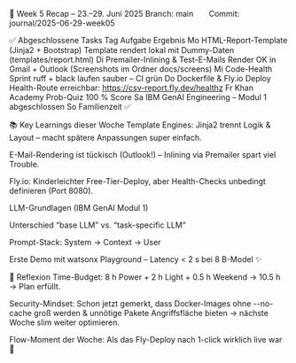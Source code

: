 🚀 Week 5 Recap – 23.–29. Juni 2025
Branch: main  Commit: journal/2025-06-29-week05

✅ Abgeschlossene Tasks
Tag	Aufgabe	Ergebnis
Mo	HTML-Report-Template (Jinja2 + Bootstrap)	Template rendert lokal mit Dummy-Daten (templates/report.html)
Di	Premailer-Inlining & Test-E-Mails	Render OK in Gmail + Outlook (Screenshots im Ordner docs/screens)
Mi	Code-Health Sprint	ruff + black laufen sauber – CI grün
Do	Dockerfile & Fly.io Deploy	Health-Route erreichbar: https://csv-report.fly.dev/healthz
Fr	Khan Academy Prob-Quiz	100 % Score
Sa	IBM GenAI Engineering – Modul 1 abgeschlossen
So	Familienzeit	✅

📚 Key Learnings dieser Woche
Template Engines: Jinja2 trennt Logik & Layout – macht spätere Anpassungen super einfach.

E-Mail-Rendering ist tückisch (Outlook!) – Inlining via Premailer spart viel Trouble.

Fly.io: Kinderleichter Free-Tier-Deploy, aber Health-Checks unbedingt definieren (Port 8080).

LLM-Grundlagen (IBM GenAI Modul 1)

Unterschied “base LLM” vs. “task-specific LLM”

Prompt-Stack: System → Context → User

Erste Demo mit watsonx Playground – Latency < 2 s bei 8 B-Model ✨

🧠 Reflexion
Time-Budget: 8 h Power + 2 h Light + 0.5 h Weekend → 10.5 h → Plan erfüllt.

Security-Mindset: Schon jetzt gemerkt, dass Docker-Images ohne --no-cache groß werden & unnötige Pakete Angriffsfläche bieten → nächste Woche slim weiter optimieren.

Flow-Moment der Woche: Als das Fly-Deploy nach 1-click wirklich live war 🙌
